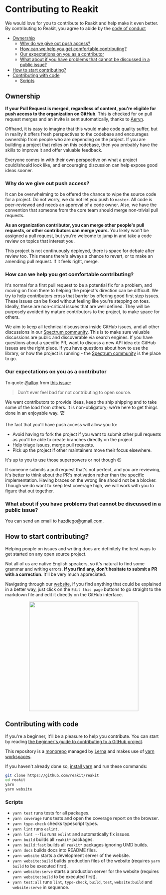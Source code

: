 # Contributing to Reakit

We would love for you to contribute to Reakit and help make it even better. By contributing to Reakit, you agree to abide by the [code of conduct](https://github.com/reakit/reakit/blob/master/CODE_OF_CONDUCT.md)

- [Ownership](#ownership)
  - [Why do we give out push access?](#why-do-we-give-out-push-access)
  - [How can we help you get comfortable contributing?](#how-can-we-help-you-get-comfortable-contributing)
  - [Our expectations on you as a contributor](#our-expectations-on-you-as-a-contributor)
  - [What about if you have problems that cannot be discussed in a public issue?](#what-about-if-you-have-problems-that-cannot-be-discussed-in-a-public-issue)
- [How to start contributing?](#how-to-start-contributing)
- [Contributing with code](#contributing-with-code)
  - [Scripts](#scripts)

## Ownership

**If your Pull Request is merged, regardless of content, you're eligible for push access to the organization on GitHub**. This is checked for on pull request merges and an invite is sent automatically, thanks to [Aeryn](https://github.com/Moya/Aeryn/).

Offhand, it is easy to imagine that this would make code quality suffer, but in reality it offers fresh perspectives to the codebase and encourages ownership from people who are depending on the project. If you are building a project that relies on this codebase, then you probably have the skills to improve it and offer valuable feedback.

Everyone comes in with their own perspective on what a project could/should look like, and encouraging discussion can help expose good ideas sooner.

### Why do we give out push access?

It can be overwhelming to be offered the chance to wipe the source code for a project. Do not worry, we do not let you push to `master`. All code is peer-reviewed and needs an approval of a code owner. Also, we have the convention that someone from the core team should merge non-trivial pull requests.

**As an organization contributor, you can merge other people's pull requests, or other contributors can merge yours.** You likely won't be assigned a pull request, but you're welcome to jump in and take a code review on topics that interest you.

This project is not continuously deployed, there is space for debate after review too. This means there's always a chance to revert, or to make an amending pull request. If it feels right, merge.

### How can we help you get comfortable contributing?
It's normal for a first pull request to be a potential fix for a problem, and moving on from there to helping the project's direction can be difficult. We try to help contributors cross that barrier by offering good first step issues. These issues can be fixed without feeling like you're stepping on toes. Ideally, these are non-critical issues that are well defined. They will be purposely avoided by mature contributors to the project, to make space for others.

We aim to keep all technical discussions inside GitHub issues, and all other discussions in our [Spectrum community](https://spectrum.chat/reakit). This is to make sure valuable discussions are public and discoverable via search engines. If you have questions about a specific PR, want to discuss a new API idea etc GitHub issues are the right place. If you have questions about how to use the library, or how the project is running - the [Spectrum community](https://spectrum.chat/reakit) is the place to go.

### Our expectations on you as a contributor

To quote [@alloy](https://github.com/alloy) from [this issue](https://github.com/Moya/Moya/issues/135):

> Don't ever feel bad for not contributing to open source.

We want contributors to provide ideas, keep the ship shipping and to take some of the load from others. It is non-obligatory; we’re here to get things done in an enjoyable way. :trophy:

The fact that you'll have push access will allow you to:

* Avoid having to fork the project if you want to submit other pull requests as you'll be able to create branches directly on the project.
* Help triage issues, merge pull requests.
* Pick up the project if other maintainers move their focus elsewhere.

It's up to you to use those superpowers or not though 😉

If someone submits a pull request that's not perfect, and you are reviewing, it's better to think about the PR's motivation rather than the specific implementation. Having braces on the wrong line should not be a blocker. Though we do want to keep test coverage high, we will work with you to figure that out together.

### What about if you have problems that cannot be discussed in a public issue?

You can send an email to hazdiego@gmail.com.

## How to start contributing?

Helping people on issues and writing docs are definitely the best ways to get started on any open source project.

Not all of us are native English speakers, so it's natural to find some grammar and writing errors. **If you find any, don't hesitate to submit a PR with a correction**. It'll be very much appreciated.

Navigating through our [website](https://reakit.io), if you find anything that could be explained in a better way, just click on the `Edit this page` buttons to go straight to the markdown file and edit it directly on the GitHub interface.

<p align="center">
<img src="https://user-images.githubusercontent.com/3068563/42471092-e93d149c-8392-11e8-8fa9-ef93715de6f1.png" width="350">
</p>

## Contributing with code

If you're a beginner, it'll be a pleasure to help you contribute. You can start by reading [the beginner's guide to contributing to a GitHub project](https://akrabat.com/the-beginners-guide-to-contributing-to-a-github-project/).

This repository is a [monorepo](https://github.com/babel/babel/blob/master/doc/design/monorepo.md) managed by [Lerna](https://github.com/lerna/lerna) and makes use of [yarn workspaces](https://yarnpkg.com/lang/en/docs/cli/workspaces/).

If you haven't already done so, [install yarn](https://yarnpkg.com/en/docs/install) and run these commands:

```sh
git clone https://github.com/reakit/reakit
cd reakit
yarn
yarn website
```

### Scripts

- `yarn test` runs tests for all packages.
- `yarn coverage` runs tests and open the coverage report on the browser.
- `yarn type-check` checks typescript types.
- `yarn lint` runs `eslint`.
- `yarn lint --fix` runs `eslint` and automatically fix issues.
- `yarn build` builds all `reakit*` packages.
- `yarn build:fast` builds all `reakit*` packages ignoring UMD builds.
- `yarn docs` builds docs into README files.
- `yarn website` starts a development server of the website.
- `yarn website:build` builds production files of the website (requires `yarn build` to be executed first).
- `yarn website:serve` starts a production server for the website (requires `yarn website:build` to be executed first).
- `yarn test:all` runs `lint`, `type-check`, `build`, `test`, `website:build` and `website:serve` in sequence.
